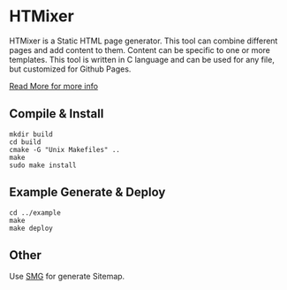 # HTMixer
HTMixer is a Static HTML page generator. This tool can combine different pages and add content to them. Content can be specific to one or more templates. This tool is written in C language and can be used for any file, but customized for Github Pages. 

[Read More for more info](https://liyanboy74.github.io/htmixer/)

## Compile & Install
```
mkdir build
cd build
cmake -G "Unix Makefiles" ..
make
sudo make install
```

## Example Generate & Deploy
```
cd ../example
make
make deploy
```

## Other
Use [SMG](https://github.com/liyanboy74/smg) for generate Sitemap.
